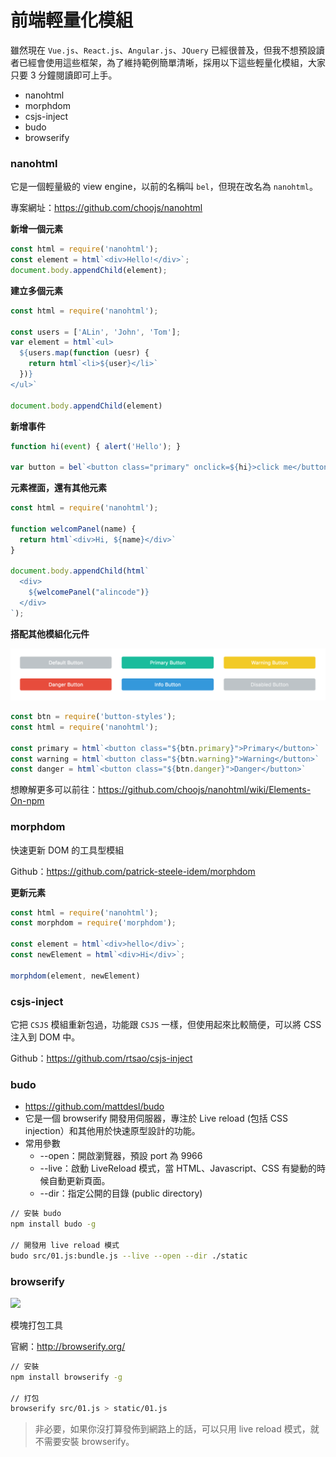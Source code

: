 # 前端輕量化模組

雖然現在 `Vue.js`、`React.js`、`Angular.js`、`JQuery` 已經很普及，但我不想預設讀者已經會使用這些框架，為了維持範例簡單清晰，採用以下這些輕量化模組，大家只要 3 分鐘閱讀即可上手。

* nanohtml
* morphdom
* csjs-inject
* budo
* browserify

### nanohtml

它是一個輕量級的 view engine，以前的名稱叫 `bel`，但現在改名為 `nanohtml`。

專案網址：<https://github.com/choojs/nanohtml>

**新增一個元素**

```js
const html = require('nanohtml');
const element = html`<div>Hello!</div>`;
document.body.appendChild(element);
```

**建立多個元素**

```js
const html = require('nanohtml');

const users = ['ALin', 'John', 'Tom'];
var element = html`<ul>
  ${users.map(function (uesr) {
    return html`<li>${user}</li>`
  })}
</ul>`

document.body.appendChild(element)
```

**新增事件**

```js
function hi(event) { alert('Hello'); }

var button = bel`<button class="primary" onclick=${hi}>click me</button>`
```

**元素裡面，還有其他元素**

```js
const html = require('nanohtml');

function welcomPanel(name) {
  return html`<div>Hi, ${name}</div>`
}

document.body.appendChild(html`
  <div>
    ${welcomePanel("alincode")}
  </div>
`);
```

**搭配其他模組化元件**

![](https://raw.githubusercontent.com/shama/button-styles/master/example.png)

```js
const btn = require('button-styles');
const html = require('nanohtml');

const primary = html`<button class="${btn.primary}">Primary</button>`
const warning = html`<button class="${btn.warning}">Warning</button>`
const danger = html`<button class="${btn.danger}">Danger</button>`
```

想瞭解更多可以前往：<https://github.com/choojs/nanohtml/wiki/Elements-On-npm>


### morphdom

快速更新 DOM 的工具型模組

Github：<https://github.com/patrick-steele-idem/morphdom>


**更新元素**

```js
const html = require('nanohtml');
const morphdom = require('morphdom');

const element = html`<div>hello</div>`;
const newElement = html`<div>Hi</div>`;

morphdom(element, newElement)
```

### csjs-inject

它把 `CSJS` 模組重新包過，功能跟 `CSJS` 一樣，但使用起來比較簡便，可以將 CSS 注入到 DOM 中。

Github：<https://github.com/rtsao/csjs-inject>

### budo

* <https://github.com/mattdesl/budo>
* 它是一個 browserify 開發用伺服器，專注於 Live reload (包括 CSS injection）和其他用於快速原型設計的功能。
* 常用參數
  * --open：開啟瀏覽器，預設 port 為 9966
  * --live：啟動 LiveReload 模式，當 HTML、Javascript、CSS 有變動的時候自動更新頁面。
  * --dir：指定公開的目錄 (public directory)

```sh
// 安裝 budo
npm install budo -g

// 開發用 live reload 模式
budo src/01.js:bundle.js --live --open --dir ./static
```

### browserify

![](https://raw.githubusercontent.com/browserify/browserify/HEAD/assets/logo.png)

模塊打包工具

官網：<http://browserify.org/>

```sh
// 安裝 
npm install browserify -g

// 打包
browserify src/01.js > static/01.js
```

> 非必要，如果你沒打算發佈到網路上的話，可以只用 live reload 模式，就不需要安裝 browserify。